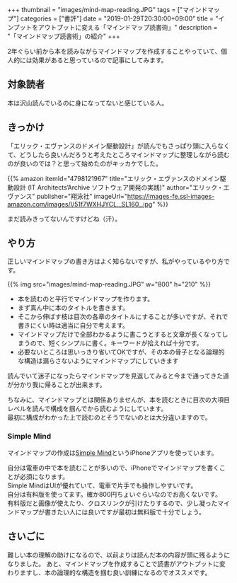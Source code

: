 +++
thumbnail = "images/mind-map-reading.JPG"
tags = ["マインドマップ"]
categories = ["書評"]
date = "2019-01-29T20:30:00+09:00"
title = "インプットをアウトプットに変える「マインドマップ読書術」"
description = "「マインドマップ読書術」の紹介"
+++

2年ぐらい前から本を読みながらマインドマップを作成することやっていて、個人的には効果があると思っているので記事にしてみます。

## 対象読者

本は沢山読んでいるのに身になってないと感じている人。

## きっかけ

「エリック・エヴァンスのドメイン駆動設計」が読んでもさっぱり頭に入らなくて、どうしたら良いんだろうと考えたところマインドマップに整理しながら読むのが良いのでは？と思って始めたのがキッカケでした。

{{% amazon
  itemId="4798121967"
  title="エリック・エヴァンスのドメイン駆動設計 (IT Architects’Archive ソフトウェア開発の実践)"
  author="エリック・エヴァンス"
  publisher="翔泳社"
  imageUrl="https://images-fe.ssl-images-amazon.com/images/I/51f7WXHJYCL._SL160_.jpg"
%}}

まだ読みきってないんですけどね（汗）。

## やり方

正しいマインドマップの書き方はよく知らないですが、私がやっているやり方です。

{{% img src="images/mind-map-reading.JPG" w="800" h="210" %}}

- 本を読むのと平行でマインドマップを作ります。
- まず真ん中に本のタイトルを書きます。
- そこから伸ばす枝は目次の各章のタイトルにすることが多いですが、それで書きにくい時は適当に自分で考えます。
- マインドマップだけで全部わかるように書こうとすると文章が長くなってしまうので、短くシンプルに書く。キーワードが拾えれば十分です。
- 必要ないところは思いっきり省いてOKですが、その本の骨子となる論理的な構造は漏らさないようにマインドマップにしていきます

読んでいて迷子になったらマインドマップを見返してみると今まで通ってきた道が分かり我に帰ることが出来ます。

ちなみに、マインドマップとは関係ありませんが、本を読むときに目次の大項目レベルを読んで構成を掴んでから読むようにしています。  
最初に構成がわかった上で読むのとそうでないのとは大分違いますので。

### Simple Mind

マインドマップの作成は[Simple Mind](https://simplemind.eu/)というiPhoneアプリを使っています。

自分は電車の中で本を読むことが多いので、iPhoneでマインドマップを書くことが必須になります。  
Simple MindはUIが優れていて、電車で片手でも操作しやすいです。  
自分は有料版を使ってます。確か800円ちょいぐらいなのでお高くないです。  
有料版だと画像が使えたり、クロスリンクが引けたりするので、少し凝ったマインドマップが書きたい人には良いですが最初は無料版で十分でしょう。

## さいごに
難しい本の理解の助けになるので、以前よりは読んだ本の内容が頭に残るようになりました。
あと、マインドマップを作成することで読書がアウトプットに変わりますし、本の論理的な構造を掴む良い訓練になるのでオススメです。

